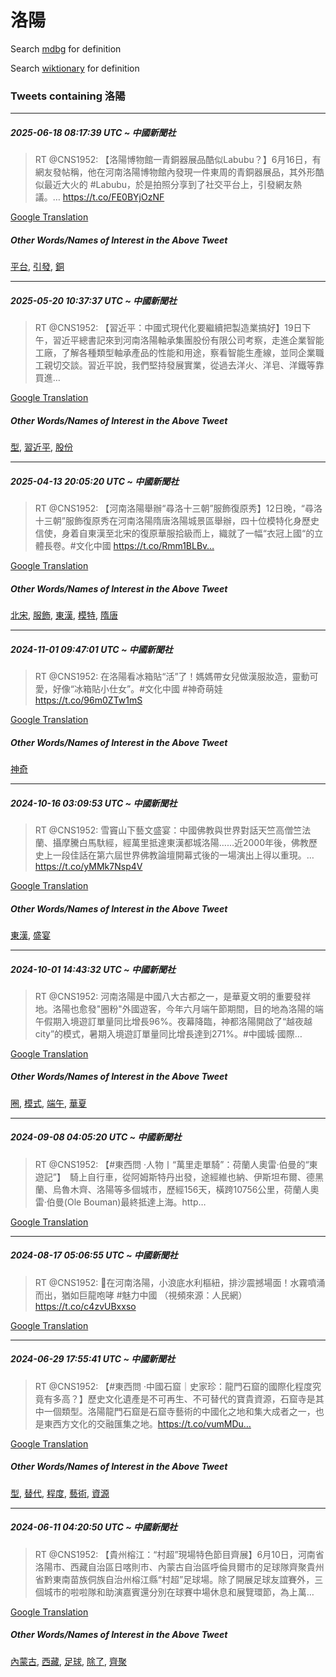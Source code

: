 # 洛陽

Search [mdbg](https://www.mdbg.net/chinese/dictionary?page=worddict&wdrst=0&wdqb=洛陽) for definition

Search [wiktionary](https://en.wiktionary.org/wiki/洛陽) for definition

### Tweets containing 洛陽

___
##### 2025-06-18 08:17:39 UTC ~ 中國新聞社
> RT @CNS1952: 【洛陽博物館一青銅器展品酷似Labubu？】6月16日，有網友發帖稱，他在河南洛陽博物館內發現一件東周的青銅器展品，其外形酷似最近大火的 #Labubu，於是拍照分享到了社交平台上，引發網友熱議。… https://t.co/FE0BYjOzNF

[Google Translation](https://translate.google.com/?hi=en&tab=TT&sl=zh-CN&tl=en&op=translate&text=RT+%40CNS1952%3A+%E3%80%90%E6%B4%9B%E9%99%BD%E5%8D%9A%E7%89%A9%E9%A4%A8%E4%B8%80%E9%9D%92%E9%8A%85%E5%99%A8%E5%B1%95%E5%93%81%E9%85%B7%E4%BC%BCLabubu%EF%BC%9F%E3%80%916%E6%9C%8816%E6%97%A5%EF%BC%8C%E6%9C%89%E7%B6%B2%E5%8F%8B%E7%99%BC%E5%B8%96%E7%A8%B1%EF%BC%8C%E4%BB%96%E5%9C%A8%E6%B2%B3%E5%8D%97%E6%B4%9B%E9%99%BD%E5%8D%9A%E7%89%A9%E9%A4%A8%E5%85%A7%E7%99%BC%E7%8F%BE%E4%B8%80%E4%BB%B6%E6%9D%B1%E5%91%A8%E7%9A%84%E9%9D%92%E9%8A%85%E5%99%A8%E5%B1%95%E5%93%81%EF%BC%8C%E5%85%B6%E5%A4%96%E5%BD%A2%E9%85%B7%E4%BC%BC%E6%9C%80%E8%BF%91%E5%A4%A7%E7%81%AB%E7%9A%84+%23Labubu%EF%BC%8C%E6%96%BC%E6%98%AF%E6%8B%8D%E7%85%A7%E5%88%86%E4%BA%AB%E5%88%B0%E4%BA%86%E7%A4%BE%E4%BA%A4%E5%B9%B3%E5%8F%B0%E4%B8%8A%EF%BC%8C%E5%BC%95%E7%99%BC%E7%B6%B2%E5%8F%8B%E7%86%B1%E8%AD%B0%E3%80%82%E2%80%A6+https%3A%2F%2Ft.co%2FFE0BYjOzNF)
##### Other Words/Names of Interest in the Above Tweet
[平台](平台.md), [引發](引發.md), [銅](銅.md)
___
##### 2025-05-20 10:37:37 UTC ~ 中國新聞社
> RT @CNS1952: 【習近平：中國式現代化要繼續把製造業搞好】19日下午，習近平總書記來到河南洛陽軸承集團股份有限公司考察，走進企業智能工廠，了解各種類型軸承產品的性能和用途，察看智能生產線，並同企業職工親切交談。習近平說，我們堅持發展實業，從過去洋火、洋皂、洋鐵等靠買進…

[Google Translation](https://translate.google.com/?hi=en&tab=TT&sl=zh-CN&tl=en&op=translate&text=RT+%40CNS1952%3A+%E3%80%90%E7%BF%92%E8%BF%91%E5%B9%B3%EF%BC%9A%E4%B8%AD%E5%9C%8B%E5%BC%8F%E7%8F%BE%E4%BB%A3%E5%8C%96%E8%A6%81%E7%B9%BC%E7%BA%8C%E6%8A%8A%E8%A3%BD%E9%80%A0%E6%A5%AD%E6%90%9E%E5%A5%BD%E3%80%9119%E6%97%A5%E4%B8%8B%E5%8D%88%EF%BC%8C%E7%BF%92%E8%BF%91%E5%B9%B3%E7%B8%BD%E6%9B%B8%E8%A8%98%E4%BE%86%E5%88%B0%E6%B2%B3%E5%8D%97%E6%B4%9B%E9%99%BD%E8%BB%B8%E6%89%BF%E9%9B%86%E5%9C%98%E8%82%A1%E4%BB%BD%E6%9C%89%E9%99%90%E5%85%AC%E5%8F%B8%E8%80%83%E5%AF%9F%EF%BC%8C%E8%B5%B0%E9%80%B2%E4%BC%81%E6%A5%AD%E6%99%BA%E8%83%BD%E5%B7%A5%E5%BB%A0%EF%BC%8C%E4%BA%86%E8%A7%A3%E5%90%84%E7%A8%AE%E9%A1%9E%E5%9E%8B%E8%BB%B8%E6%89%BF%E7%94%A2%E5%93%81%E7%9A%84%E6%80%A7%E8%83%BD%E5%92%8C%E7%94%A8%E9%80%94%EF%BC%8C%E5%AF%9F%E7%9C%8B%E6%99%BA%E8%83%BD%E7%94%9F%E7%94%A2%E7%B7%9A%EF%BC%8C%E4%B8%A6%E5%90%8C%E4%BC%81%E6%A5%AD%E8%81%B7%E5%B7%A5%E8%A6%AA%E5%88%87%E4%BA%A4%E8%AB%87%E3%80%82%E7%BF%92%E8%BF%91%E5%B9%B3%E8%AA%AA%EF%BC%8C%E6%88%91%E5%80%91%E5%A0%85%E6%8C%81%E7%99%BC%E5%B1%95%E5%AF%A6%E6%A5%AD%EF%BC%8C%E5%BE%9E%E9%81%8E%E5%8E%BB%E6%B4%8B%E7%81%AB%E3%80%81%E6%B4%8B%E7%9A%82%E3%80%81%E6%B4%8B%E9%90%B5%E7%AD%89%E9%9D%A0%E8%B2%B7%E9%80%B2%E2%80%A6)
##### Other Words/Names of Interest in the Above Tweet
[型](型.md), [習近平](習近平.md), [股份](股份.md)
___
##### 2025-04-13 20:05:20 UTC ~ 中國新聞社
> RT @CNS1952: 【河南洛陽舉辦“尋洛十三朝”服飾復原秀】12日晚，“尋洛十三朝”服飾復原秀在河南洛陽隋唐洛陽城景區舉辦，四十位模特化身歷史信使，身着自東漢至北宋的復原華服拾級而上，織就了一幅“衣冠上國“的立體長卷。#文化中國 https://t.co/Rmm1BLBv…

[Google Translation](https://translate.google.com/?hi=en&tab=TT&sl=zh-CN&tl=en&op=translate&text=RT+%40CNS1952%3A+%E3%80%90%E6%B2%B3%E5%8D%97%E6%B4%9B%E9%99%BD%E8%88%89%E8%BE%A6%E2%80%9C%E5%B0%8B%E6%B4%9B%E5%8D%81%E4%B8%89%E6%9C%9D%E2%80%9D%E6%9C%8D%E9%A3%BE%E5%BE%A9%E5%8E%9F%E7%A7%80%E3%80%9112%E6%97%A5%E6%99%9A%EF%BC%8C%E2%80%9C%E5%B0%8B%E6%B4%9B%E5%8D%81%E4%B8%89%E6%9C%9D%E2%80%9D%E6%9C%8D%E9%A3%BE%E5%BE%A9%E5%8E%9F%E7%A7%80%E5%9C%A8%E6%B2%B3%E5%8D%97%E6%B4%9B%E9%99%BD%E9%9A%8B%E5%94%90%E6%B4%9B%E9%99%BD%E5%9F%8E%E6%99%AF%E5%8D%80%E8%88%89%E8%BE%A6%EF%BC%8C%E5%9B%9B%E5%8D%81%E4%BD%8D%E6%A8%A1%E7%89%B9%E5%8C%96%E8%BA%AB%E6%AD%B7%E5%8F%B2%E4%BF%A1%E4%BD%BF%EF%BC%8C%E8%BA%AB%E7%9D%80%E8%87%AA%E6%9D%B1%E6%BC%A2%E8%87%B3%E5%8C%97%E5%AE%8B%E7%9A%84%E5%BE%A9%E5%8E%9F%E8%8F%AF%E6%9C%8D%E6%8B%BE%E7%B4%9A%E8%80%8C%E4%B8%8A%EF%BC%8C%E7%B9%94%E5%B0%B1%E4%BA%86%E4%B8%80%E5%B9%85%E2%80%9C%E8%A1%A3%E5%86%A0%E4%B8%8A%E5%9C%8B%E2%80%9C%E7%9A%84%E7%AB%8B%E9%AB%94%E9%95%B7%E5%8D%B7%E3%80%82%23%E6%96%87%E5%8C%96%E4%B8%AD%E5%9C%8B+https%3A%2F%2Ft.co%2FRmm1BLBv%E2%80%A6)
##### Other Words/Names of Interest in the Above Tweet
[北宋](北宋.md), [服飾](服飾.md), [東漢](東漢.md), [模特](模特.md), [隋唐](隋唐.md)
___
##### 2024-11-01 09:47:01 UTC ~ 中國新聞社
> RT @CNS1952: 在洛陽看冰箱貼“活”了！媽媽帶女兒做漢服妝造，靈動可愛，好像“冰箱貼小仕女”。#文化中國 #神奇萌娃 https://t.co/96m0ZTw1mS

[Google Translation](https://translate.google.com/?hi=en&tab=TT&sl=zh-CN&tl=en&op=translate&text=RT+%40CNS1952%3A+%E5%9C%A8%E6%B4%9B%E9%99%BD%E7%9C%8B%E5%86%B0%E7%AE%B1%E8%B2%BC%E2%80%9C%E6%B4%BB%E2%80%9D%E4%BA%86%EF%BC%81%E5%AA%BD%E5%AA%BD%E5%B8%B6%E5%A5%B3%E5%85%92%E5%81%9A%E6%BC%A2%E6%9C%8D%E5%A6%9D%E9%80%A0%EF%BC%8C%E9%9D%88%E5%8B%95%E5%8F%AF%E6%84%9B%EF%BC%8C%E5%A5%BD%E5%83%8F%E2%80%9C%E5%86%B0%E7%AE%B1%E8%B2%BC%E5%B0%8F%E4%BB%95%E5%A5%B3%E2%80%9D%E3%80%82%23%E6%96%87%E5%8C%96%E4%B8%AD%E5%9C%8B+%23%E7%A5%9E%E5%A5%87%E8%90%8C%E5%A8%83+https%3A%2F%2Ft.co%2F96m0ZTw1mS)
##### Other Words/Names of Interest in the Above Tweet
[神奇](神奇.md)
___
##### 2024-10-16 03:09:53 UTC ~ 中國新聞社
> RT @CNS1952: 雪竇山下藝文盛宴：中國佛教與世界對話天竺高僧竺法蘭、攝摩騰白馬馱經，經萬里抵達東漢都城洛陽……近2000年後，佛教歷史上一段佳話在第六屆世界佛教論壇開幕式後的一場演出上得以重現。… https://t.co/yMMk7Nsp4V

[Google Translation](https://translate.google.com/?hi=en&tab=TT&sl=zh-CN&tl=en&op=translate&text=RT+%40CNS1952%3A+%E9%9B%AA%E7%AB%87%E5%B1%B1%E4%B8%8B%E8%97%9D%E6%96%87%E7%9B%9B%E5%AE%B4%EF%BC%9A%E4%B8%AD%E5%9C%8B%E4%BD%9B%E6%95%99%E8%88%87%E4%B8%96%E7%95%8C%E5%B0%8D%E8%A9%B1%E5%A4%A9%E7%AB%BA%E9%AB%98%E5%83%A7%E7%AB%BA%E6%B3%95%E8%98%AD%E3%80%81%E6%94%9D%E6%91%A9%E9%A8%B0%E7%99%BD%E9%A6%AC%E9%A6%B1%E7%B6%93%EF%BC%8C%E7%B6%93%E8%90%AC%E9%87%8C%E6%8A%B5%E9%81%94%E6%9D%B1%E6%BC%A2%E9%83%BD%E5%9F%8E%E6%B4%9B%E9%99%BD%E2%80%A6%E2%80%A6%E8%BF%912000%E5%B9%B4%E5%BE%8C%EF%BC%8C%E4%BD%9B%E6%95%99%E6%AD%B7%E5%8F%B2%E4%B8%8A%E4%B8%80%E6%AE%B5%E4%BD%B3%E8%A9%B1%E5%9C%A8%E7%AC%AC%E5%85%AD%E5%B1%86%E4%B8%96%E7%95%8C%E4%BD%9B%E6%95%99%E8%AB%96%E5%A3%87%E9%96%8B%E5%B9%95%E5%BC%8F%E5%BE%8C%E7%9A%84%E4%B8%80%E5%A0%B4%E6%BC%94%E5%87%BA%E4%B8%8A%E5%BE%97%E4%BB%A5%E9%87%8D%E7%8F%BE%E3%80%82%E2%80%A6+https%3A%2F%2Ft.co%2FyMMk7Nsp4V)
##### Other Words/Names of Interest in the Above Tweet
[東漢](東漢.md), [盛宴](盛宴.md)
___
##### 2024-10-01 14:43:32 UTC ~ 中國新聞社
> RT @CNS1952: 河南洛陽是中國八大古都之一，是華夏文明的重要發祥地。洛陽也愈發"圈粉"外國遊客，今年六月端午節期間，目的地為洛陽的端午假期入境遊訂單量同比增長96%。夜幕降臨，神都洛陽開啟了“越夜越city”的模式，暑期入境遊訂單量同比增長達到271%。#中國城·國際…

[Google Translation](https://translate.google.com/?hi=en&tab=TT&sl=zh-CN&tl=en&op=translate&text=RT+%40CNS1952%3A+%E6%B2%B3%E5%8D%97%E6%B4%9B%E9%99%BD%E6%98%AF%E4%B8%AD%E5%9C%8B%E5%85%AB%E5%A4%A7%E5%8F%A4%E9%83%BD%E4%B9%8B%E4%B8%80%EF%BC%8C%E6%98%AF%E8%8F%AF%E5%A4%8F%E6%96%87%E6%98%8E%E7%9A%84%E9%87%8D%E8%A6%81%E7%99%BC%E7%A5%A5%E5%9C%B0%E3%80%82%E6%B4%9B%E9%99%BD%E4%B9%9F%E6%84%88%E7%99%BC%22%E5%9C%88%E7%B2%89%22%E5%A4%96%E5%9C%8B%E9%81%8A%E5%AE%A2%EF%BC%8C%E4%BB%8A%E5%B9%B4%E5%85%AD%E6%9C%88%E7%AB%AF%E5%8D%88%E7%AF%80%E6%9C%9F%E9%96%93%EF%BC%8C%E7%9B%AE%E7%9A%84%E5%9C%B0%E7%82%BA%E6%B4%9B%E9%99%BD%E7%9A%84%E7%AB%AF%E5%8D%88%E5%81%87%E6%9C%9F%E5%85%A5%E5%A2%83%E9%81%8A%E8%A8%82%E5%96%AE%E9%87%8F%E5%90%8C%E6%AF%94%E5%A2%9E%E9%95%B796%25%E3%80%82%E5%A4%9C%E5%B9%95%E9%99%8D%E8%87%A8%EF%BC%8C%E7%A5%9E%E9%83%BD%E6%B4%9B%E9%99%BD%E9%96%8B%E5%95%9F%E4%BA%86%E2%80%9C%E8%B6%8A%E5%A4%9C%E8%B6%8Acity%E2%80%9D%E7%9A%84%E6%A8%A1%E5%BC%8F%EF%BC%8C%E6%9A%91%E6%9C%9F%E5%85%A5%E5%A2%83%E9%81%8A%E8%A8%82%E5%96%AE%E9%87%8F%E5%90%8C%E6%AF%94%E5%A2%9E%E9%95%B7%E9%81%94%E5%88%B0271%25%E3%80%82%23%E4%B8%AD%E5%9C%8B%E5%9F%8E%C2%B7%E5%9C%8B%E9%9A%9B%E2%80%A6)
##### Other Words/Names of Interest in the Above Tweet
[圈](圈.md), [模式](模式.md), [端午](端午.md), [華夏](華夏.md)
___
##### 2024-09-08 04:05:20 UTC ~ 中國新聞社
> RT @CNS1952: 【#東西問 ·人物丨“萬里走單騎”：荷蘭人奧雷·伯曼的“東遊記”】　騎上自行車，從阿姆斯特丹出發，途經維也納、伊斯坦布爾、德黑蘭、烏魯木齊、洛陽等多個城市，歷經156天，橫跨10756公里，荷蘭人奧雷·伯曼(Ole Bouman)最終抵達上海。http…

[Google Translation](https://translate.google.com/?hi=en&tab=TT&sl=zh-CN&tl=en&op=translate&text=RT+%40CNS1952%3A+%E3%80%90%23%E6%9D%B1%E8%A5%BF%E5%95%8F+%C2%B7%E4%BA%BA%E7%89%A9%E4%B8%A8%E2%80%9C%E8%90%AC%E9%87%8C%E8%B5%B0%E5%96%AE%E9%A8%8E%E2%80%9D%EF%BC%9A%E8%8D%B7%E8%98%AD%E4%BA%BA%E5%A5%A7%E9%9B%B7%C2%B7%E4%BC%AF%E6%9B%BC%E7%9A%84%E2%80%9C%E6%9D%B1%E9%81%8A%E8%A8%98%E2%80%9D%E3%80%91%E3%80%80%E9%A8%8E%E4%B8%8A%E8%87%AA%E8%A1%8C%E8%BB%8A%EF%BC%8C%E5%BE%9E%E9%98%BF%E5%A7%86%E6%96%AF%E7%89%B9%E4%B8%B9%E5%87%BA%E7%99%BC%EF%BC%8C%E9%80%94%E7%B6%93%E7%B6%AD%E4%B9%9F%E7%B4%8D%E3%80%81%E4%BC%8A%E6%96%AF%E5%9D%A6%E5%B8%83%E7%88%BE%E3%80%81%E5%BE%B7%E9%BB%91%E8%98%AD%E3%80%81%E7%83%8F%E9%AD%AF%E6%9C%A8%E9%BD%8A%E3%80%81%E6%B4%9B%E9%99%BD%E7%AD%89%E5%A4%9A%E5%80%8B%E5%9F%8E%E5%B8%82%EF%BC%8C%E6%AD%B7%E7%B6%93156%E5%A4%A9%EF%BC%8C%E6%A9%AB%E8%B7%A810756%E5%85%AC%E9%87%8C%EF%BC%8C%E8%8D%B7%E8%98%AD%E4%BA%BA%E5%A5%A7%E9%9B%B7%C2%B7%E4%BC%AF%E6%9B%BC%28Ole+Bouman%29%E6%9C%80%E7%B5%82%E6%8A%B5%E9%81%94%E4%B8%8A%E6%B5%B7%E3%80%82http%E2%80%A6)
___
##### 2024-08-17 05:06:55 UTC ~ 中國新聞社
> RT @CNS1952: 🤩在河南洛陽，小浪底水利樞紐，排沙震撼場面！水霧噴涌而出，猶如巨龍咆哮 #魅力中國 （視頻來源：人民網） https://t.co/c4zvUBxxso

[Google Translation](https://translate.google.com/?hi=en&tab=TT&sl=zh-CN&tl=en&op=translate&text=RT+%40CNS1952%3A+%F0%9F%A4%A9%E5%9C%A8%E6%B2%B3%E5%8D%97%E6%B4%9B%E9%99%BD%EF%BC%8C%E5%B0%8F%E6%B5%AA%E5%BA%95%E6%B0%B4%E5%88%A9%E6%A8%9E%E7%B4%90%EF%BC%8C%E6%8E%92%E6%B2%99%E9%9C%87%E6%92%BC%E5%A0%B4%E9%9D%A2%EF%BC%81%E6%B0%B4%E9%9C%A7%E5%99%B4%E6%B6%8C%E8%80%8C%E5%87%BA%EF%BC%8C%E7%8C%B6%E5%A6%82%E5%B7%A8%E9%BE%8D%E5%92%86%E5%93%AE+%23%E9%AD%85%E5%8A%9B%E4%B8%AD%E5%9C%8B+%EF%BC%88%E8%A6%96%E9%A0%BB%E4%BE%86%E6%BA%90%EF%BC%9A%E4%BA%BA%E6%B0%91%E7%B6%B2%EF%BC%89+https%3A%2F%2Ft.co%2Fc4zvUBxxso)
___
##### 2024-06-29 17:55:41 UTC ~ 中國新聞社
> RT @CNS1952: 【#東西問 ·中國石窟｜史家珍：龍門石窟的國際化程度究竟有多高？】歷史文化遺產是不可再生、不可替代的寶貴資源，石窟寺是其中一個類型。洛陽龍門石窟是石窟寺藝術的中國化之地和集大成者之一，也是東西方文化的交融匯集之地。https://t.co/vumMDu…

[Google Translation](https://translate.google.com/?hi=en&tab=TT&sl=zh-CN&tl=en&op=translate&text=RT+%40CNS1952%3A+%E3%80%90%23%E6%9D%B1%E8%A5%BF%E5%95%8F+%C2%B7%E4%B8%AD%E5%9C%8B%E7%9F%B3%E7%AA%9F%EF%BD%9C%E5%8F%B2%E5%AE%B6%E7%8F%8D%EF%BC%9A%E9%BE%8D%E9%96%80%E7%9F%B3%E7%AA%9F%E7%9A%84%E5%9C%8B%E9%9A%9B%E5%8C%96%E7%A8%8B%E5%BA%A6%E7%A9%B6%E7%AB%9F%E6%9C%89%E5%A4%9A%E9%AB%98%EF%BC%9F%E3%80%91%E6%AD%B7%E5%8F%B2%E6%96%87%E5%8C%96%E9%81%BA%E7%94%A2%E6%98%AF%E4%B8%8D%E5%8F%AF%E5%86%8D%E7%94%9F%E3%80%81%E4%B8%8D%E5%8F%AF%E6%9B%BF%E4%BB%A3%E7%9A%84%E5%AF%B6%E8%B2%B4%E8%B3%87%E6%BA%90%EF%BC%8C%E7%9F%B3%E7%AA%9F%E5%AF%BA%E6%98%AF%E5%85%B6%E4%B8%AD%E4%B8%80%E5%80%8B%E9%A1%9E%E5%9E%8B%E3%80%82%E6%B4%9B%E9%99%BD%E9%BE%8D%E9%96%80%E7%9F%B3%E7%AA%9F%E6%98%AF%E7%9F%B3%E7%AA%9F%E5%AF%BA%E8%97%9D%E8%A1%93%E7%9A%84%E4%B8%AD%E5%9C%8B%E5%8C%96%E4%B9%8B%E5%9C%B0%E5%92%8C%E9%9B%86%E5%A4%A7%E6%88%90%E8%80%85%E4%B9%8B%E4%B8%80%EF%BC%8C%E4%B9%9F%E6%98%AF%E6%9D%B1%E8%A5%BF%E6%96%B9%E6%96%87%E5%8C%96%E7%9A%84%E4%BA%A4%E8%9E%8D%E5%8C%AF%E9%9B%86%E4%B9%8B%E5%9C%B0%E3%80%82https%3A%2F%2Ft.co%2FvumMDu%E2%80%A6)
##### Other Words/Names of Interest in the Above Tweet
[型](型.md), [替代](替代.md), [程度](程度.md), [藝術](藝術.md), [資源](資源.md)
___
##### 2024-06-11 04:20:50 UTC ~ 中國新聞社
> RT @CNS1952: 【貴州榕江：“村超”現場特色節目齊展】6月10日，河南省洛陽市、西藏自治區日喀則市、內蒙古自治區呼倫貝爾市的足球隊齊聚貴州省黔東南苗族侗族自治州榕江縣“村超”足球場。除了開展足球友誼賽外，三個城市的啦啦隊和助演嘉賓還分別在球賽中場休息和展覽環節，為上萬…

[Google Translation](https://translate.google.com/?hi=en&tab=TT&sl=zh-CN&tl=en&op=translate&text=RT+%40CNS1952%3A+%E3%80%90%E8%B2%B4%E5%B7%9E%E6%A6%95%E6%B1%9F%EF%BC%9A%E2%80%9C%E6%9D%91%E8%B6%85%E2%80%9D%E7%8F%BE%E5%A0%B4%E7%89%B9%E8%89%B2%E7%AF%80%E7%9B%AE%E9%BD%8A%E5%B1%95%E3%80%916%E6%9C%8810%E6%97%A5%EF%BC%8C%E6%B2%B3%E5%8D%97%E7%9C%81%E6%B4%9B%E9%99%BD%E5%B8%82%E3%80%81%E8%A5%BF%E8%97%8F%E8%87%AA%E6%B2%BB%E5%8D%80%E6%97%A5%E5%96%80%E5%89%87%E5%B8%82%E3%80%81%E5%85%A7%E8%92%99%E5%8F%A4%E8%87%AA%E6%B2%BB%E5%8D%80%E5%91%BC%E5%80%AB%E8%B2%9D%E7%88%BE%E5%B8%82%E7%9A%84%E8%B6%B3%E7%90%83%E9%9A%8A%E9%BD%8A%E8%81%9A%E8%B2%B4%E5%B7%9E%E7%9C%81%E9%BB%94%E6%9D%B1%E5%8D%97%E8%8B%97%E6%97%8F%E4%BE%97%E6%97%8F%E8%87%AA%E6%B2%BB%E5%B7%9E%E6%A6%95%E6%B1%9F%E7%B8%A3%E2%80%9C%E6%9D%91%E8%B6%85%E2%80%9D%E8%B6%B3%E7%90%83%E5%A0%B4%E3%80%82%E9%99%A4%E4%BA%86%E9%96%8B%E5%B1%95%E8%B6%B3%E7%90%83%E5%8F%8B%E8%AA%BC%E8%B3%BD%E5%A4%96%EF%BC%8C%E4%B8%89%E5%80%8B%E5%9F%8E%E5%B8%82%E7%9A%84%E5%95%A6%E5%95%A6%E9%9A%8A%E5%92%8C%E5%8A%A9%E6%BC%94%E5%98%89%E8%B3%93%E9%82%84%E5%88%86%E5%88%A5%E5%9C%A8%E7%90%83%E8%B3%BD%E4%B8%AD%E5%A0%B4%E4%BC%91%E6%81%AF%E5%92%8C%E5%B1%95%E8%A6%BD%E7%92%B0%E7%AF%80%EF%BC%8C%E7%82%BA%E4%B8%8A%E8%90%AC%E2%80%A6)
##### Other Words/Names of Interest in the Above Tweet
[內蒙古](內蒙古.md), [西藏](西藏.md), [足球](足球.md), [除了](除了.md), [齊聚](齊聚.md)
